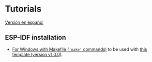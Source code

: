 # **Tutorials**

[Versión en español](https://github.com/mr-verdant-13/esp-idf-instructions/blob/master/LEAME.md)

## **ESP-IDF installation**

- [For Windows with Makefile (`'make'` commands)](https://github.com/mr-verdant-13/esp-idf-instructions/blob/master/ESP-IDF%20installation/Makefile/WinV1.0.0EN.md) to be used with [this template (version v1.0.0)](https://github.com/mr-verdant-13/esp-idf-vscode-makefile-template).